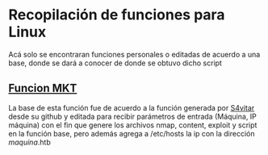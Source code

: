 # Recopilación de funciones para Linux

Acá solo se encontraran funciones personales o editadas de acuerdo a una base, donde se dará a conocer de donde se obtuvo dicho script

## [Funcion MKT](https://github.com/Racso20/configuracion_bashrc/blob/main/mkt.sh)
La base de esta función fue de acuerdo a la función generada por [S4vitar](https://s4vitar.github.io/bspwm-configuration-files/) desde su github y editada para recibir parámetros de entrada (Máquina, IP máquina) con el fin que genere los archivos nmap, content, exploit y script en la función base, pero además agrega a /etc/hosts la ip con la dirección *maquina*.htb
